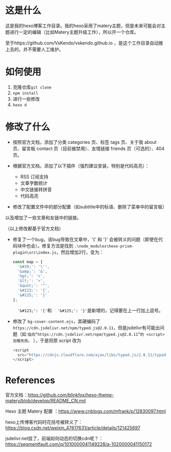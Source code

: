 # 这是什么

这是我的hexo博客工作目录。我的hexo采用了matery主题，但是未来可能会对主题进行一定的编辑（比如Matery主题升级工作），所以开一个仓库。

至于https://github.com/VsKendo/vskendo.github.io ，是这个工作目录自动推上去的，并不需要人工维护。

# 如何使用

1. 克隆仓库`git clone`
2. `npm install`
3. 进行一些修改
4. `hexo d`

# 修改了什么

- 按照官方文档，添加了分类 categories 页、标签 tags 页、关于我 about 页、留言板 contact 页（目前被禁用）、友情链接 friends 页（可选的）、404 页。
- 根据官方文档，添加了以下插件（强烈建议安装，特别是代码高亮）：
  -  RSS 订阅支持
  - 文章字数统计
  - 中文链接转拼音
  - 代码高亮

- 修改了配置文件中的部分配置（如subtitle中的标语、删除了菜单中的留言板）

以及增加了一些文章和友链中的链接。

（以上修改都基于官方文档）

- 修复了一个bug，该bug导致在文章中，'{' 和 '}' 会被转义的问题（即使在代码块中也会）。修复方法是找到 `.\node_modules\hexo-prism-plugin\src\index.js`，然后增加2行，变为：

  ```javascript
  const map = {
    '&#39;': '\'',
    '&amp;': '&',
    '&gt;': '>',
    '&lt;': '<',
    '&quot;': '"',
    '&#123;': '{',
    '&#125;': '}'
  };
  ```

  `  '&#123;': '{'`和 `  '&#125;': '}'`是新增的，记得要在上一行加上逗号。

- 修改了 `bg-cover-content.ejs`，其硬编码了 `https://cdn.jsdelivr.net/npm/typed.js@2.0.11`，但是jsdelivr有可能出问题（如 `指向“https://cdn.jsdelivr.net/npm/typed.js@2.0.11”的 <script> 加载失败。` ），于是将原 script 改为

  ```javascript
  <script 
  	src="https://cdnjs.cloudflare.com/ajax/libs/typed.js/2.0.11/typed.min.js">
  </script>
  ```
  
  

# References

官方文档：https://github.com/blinkfox/hexo-theme-matery/blob/develop/README_CN.md

Hexo 主题 Matery 配置 ：https://www.cnblogs.com/mfrank/p/12830097.html

hexo上传博客代码时花括号被转义了：https://blog.csdn.net/weixin_47617631/article/details/121425697

jsdelivr.net挂了，前端如何动态的切换cdn呢？：https://segmentfault.com/q/1010000041149228/a-1020000041150172